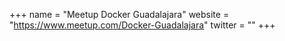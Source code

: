 +++
name = "Meetup Docker Guadalajara"
website = "https://www.meetup.com/Docker-Guadalajara"
twitter = ""
+++